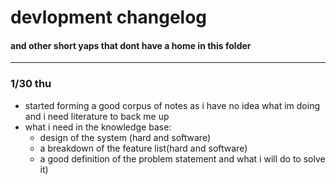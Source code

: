 # devlopment changelog
#### and other short yaps that dont have a home in this folder

---
### 1/30 thu
- started forming a good corpus of notes as i have no idea what im doing and i need literature to back me up
- what i need in the knowledge base:
   - design of the system (hard and software)
   - a breakdown of the feature list(hard and software)
   - a good definition of the problem statement and what i will do to solve it)
